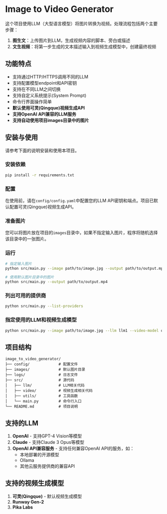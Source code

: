 # Image to Video Generator

这个项目使用LLM（大型语言模型）将图片转换为视频。处理流程包括两个主要步骤：

1. **图生文**：上传图片到LLM，生成视频内容的脚本、旁白或描述
2. **文生视频**：将第一步生成的文本描述输入到视频生成模型中，创建最终视频

## 功能特点

- 支持通过HTTP/HTTPS调用不同的LLM
- 支持配置模型endpoint和API密钥
- 支持在不同LLM之间切换
- 支持自定义系统提示(System Prompt)
- 命令行界面操作简单
- **默认使用可灵(Qingque)视频生成API**
- **支持OpenAI API兼容的LLM服务**
- **支持自动使用项目images目录中的图片**

## 安装与使用

请参考下面的说明安装和使用本项目。

### 安装依赖

```bash
pip install -r requirements.txt
```

### 配置

在使用前，请在`config/config.yaml`中配置您的LLM API密钥和端点。项目已默认配置可灵(Qingque)视频生成API。

### 准备图片

您可以将图片放在项目的`images`目录中，如果不指定输入图片，程序将随机选择该目录中的一张图片。

### 运行

```bash
# 指定输入图片
python src/main.py --image path/to/image.jpg --output path/to/output.mp4

# 使用默认图片目录中的图片
python src/main.py --output path/to/output.mp4
```

### 列出可用的提供商

```bash
python src/main.py --list-providers
```

### 指定使用的LLM和视频生成模型

```bash
python src/main.py --image path/to/image.jpg --llm llm1 --video-model qingque
```

## 项目结构

```
image_to_video_generator/
├── config/             # 配置文件
├── images/             # 默认图片目录
├── logs/               # 日志文件
├── src/                # 源代码
│   ├── llm/            # LLM相关代码
│   ├── video/          # 视频生成相关代码
│   ├── utils/          # 工具函数
│   └── main.py         # 命令行入口
└── README.md           # 项目说明
```

## 支持的LLM

1. **OpenAI** - 支持GPT-4 Vision等模型
2. **Claude** - 支持Claude 3 Opus等模型
3. **OpenAI API兼容服务** - 支持任何兼容OpenAI API的服务，如：
   - 本地部署的开源模型
   - Ollama
   - 其他云服务提供商的兼容API

## 支持的视频生成模型

1. **可灵(Qingque)** - 默认视频生成模型
2. **Runway Gen-2**
3. **Pika Labs**
